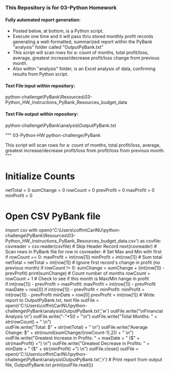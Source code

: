 ### This Repository is for 03-Python Homework

#### Fully automated report generation:
- Posted below, at bottom, is a Python script.
- Execute one time and it will pass thru stored monthly profit records generating a well-formatted, summarized report within the PyBank "analysis" folder called "OutputPyBank.txt"
- This script will scan rows for a: count of months, total profit/loss, average, greatest increase/decrease profit/loss change from previous month.
- Also within "analysis" folder, is an Excel analysis of data, confirming results from Python script.

#### Text File input within repository: 
python-challenge\PyBank\Resources\03-Python_HW_Instructions_PyBank_Resources_budget_data

#### Text File output within repository: 
python-challenge\PyBank\analysis\OutputPyBank.txt

"""
03-Python-HW
python-challenge/PyBank

This script will scan rows for a: count of months, total profit/loss, average, greatest increase/decrease profit/loss from profit/loss from previous month.
"""
# Initialize Counts
netTotal = 0
sumChange = 0
rowCount = 0
prevProfit = 0
maxProfit = 0
minProfit = 0
# Open CSV PyBank file
import csv
with open(r'C:\Users\coffm\CarlNU\python-challenge\PyBank\Resources\03-Python_HW_Instructions_PyBank_Resources_budget_data.csv') as csvfile:
    csvreader = csv.reader(csvfile)
    # Skip Header Record
    next(csvreader)
    # Scan rows in PyBank file
    for row in csvreader:
    # Set Max and Min with first 
        if rowCount == 0:
            maxProfit = int(row[1])
            minProfit = int(row[1])
        # Sum total
        netTotal = netTotal + int(row[1])
        # Ignore first record's change in profit (no previous month)
        if rowCount != 0:
            sumChange = sumChange + (int(row[1]) - prevProfit)
            print(sumChange)
        # Count number of months
        rowCount = rowCount + 1
        # Check to see if this month is Max/Min hange in profit  
        if int(row[1]) - prevProfit > maxProfit:
            maxProfit = int(row[1]) - prevProfit
            maxDate = row[0]
        if int(row[1]) - prevProfit < minProfit:
            minProfit = int(row[1]) - prevProfit
            minDate = row[0] 
        prevProfit = int(row[1])
    # Write report to OutputPyBank.txt, text file
    outFile = open(r'C:\Users\coffm\CarlNU\python-challenge\PyBank\analysis\OutputPyBank.txt','w')
    outFile.write("\nFinancial Analysis \n")
    outFile.write("-"*50 + "\n")
    outFile.write("Total Months: " + str(rowCount) + " \n")   
    outFile.write("Total: $" + str(netTotal) + " \n") 
    outFile.write("Average Change: $" + str(round(sumChange/(rowCount-1),2)) + " \n")
    outFile.write("Greatest Increase in Profits: " + maxDate + " ($" + str(maxProfit) +") \n")
    outFile.write("Greatest Decrease in Profits: " + minDate + " ($" + str(minProfit) +") \n")
    outFile.close()
    outFile = open(r'C:\Users\coffm\CarlNU\python-challenge\PyBank\analysis\OutputPyBank.txt','r')
    # Print report from output file, OutputPyBank.txt
    print(outFile.read())
    
